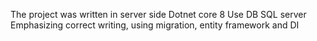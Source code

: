 The project was written in server side Dotnet core 8
Use DB SQL server
Emphasizing correct writing, using migration, entity framework and DI
